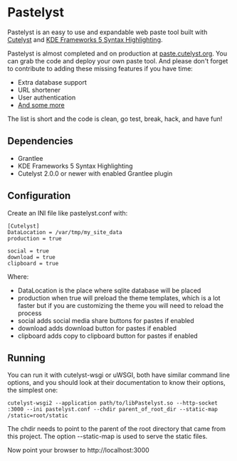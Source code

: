 # Pastelyst

Pastelyst is an easy to use and expandable web paste tool built with [Cutelyst](https://github.com/cutelyst/cutelyst) and [KDE Frameworks 5 Syntax Highlighting](https://github.com/KDE/syntax-highlighting).

Pastelyst is almost completed and on production at [paste.cutelyst.org](https://paste.cutelyst.org/). You can grab the code and deploy your own paste tool. And please don't forget to contribute to adding these missing features if you have time:

 * Extra database support
 * URL shortener
 * User authentication
 * [And some more](https://github.com/cutelyst/pastelyst/issues/8)

The list is short and the code is clean, go test, break, hack, and have fun!

## Dependencies
 * Grantlee
 * KDE Frameworks 5 Syntax Highlighting
 * Cutelyst 2.0.0 or newer with enabled Grantlee plugin

## Configuration
Create an INI file like pastelyst.conf with:

    [Cutelyst]
    DataLocation = /var/tmp/my_site_data
    production = true

    social = true
    download = true
    clipboard = true

Where:

 * DataLocation is the place where sqlite database will be placed
 * production when true will preload the theme templates, which is a lot faster but if you are customizing the theme you will need to reload the process
 * social adds social media share buttons for pastes if enabled
 * download adds download button for pastes if enabled
 * clipboard adds copy to clipboard button for pastes if enabled

## Running
You can run it with cutelyst-wsgi or uWSGI, both have similar command line options, and you should look at their documentation to know their options, the simplest one:

    cutelyst-wsgi2 --application path/to/libPastelyst.so --http-socket :3000 --ini pastelyst.conf --chdir parent_of_root_dir --static-map /static=root/static

The chdir needs to point to the parent of the root directory that came from this project. The option --static-map is used to serve the static files.

Now point your browser to http://localhost:3000
